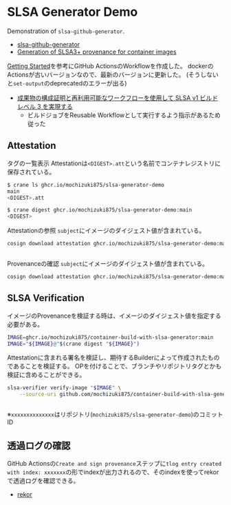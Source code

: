 # SLSA Generator Demo
Demonstration of `slsa-github-generator`.

- [slsa-github-generator](https://github.com/slsa-framework/slsa-github-generator)
- [Generation of SLSA3+ provenance for container images](https://github.com/slsa-framework/slsa-github-generator/blob/main/internal/builders/container/README.md)


[Getting Started](https://github.com/slsa-framework/slsa-github-generator/blob/main/internal/builders/container/README.md#getting-started)を参考にGitHub ActionsのWorkflowを作成した。
dockerのActionsが古いバージョンなので、最新のバージョンに更新した。
(そうしないと`set-output`のdeprecatedのエラーが出る)

- [成果物の構成証明と再利用可能なワークフローを使用して SLSA v1 ビルド レベル 3 を実現する](https://docs.github.com/ja/actions/how-tos/secure-your-work/use-artifact-attestations/increase-security-rating#building-with-a-reusable-workflow)
  - ビルドジョブをReusable Workflowとして実行するよう指示があるため従った

## Attestation
タグの一覧表示
Attestationは`<DIGEST>.att`という名前でコンテナレジストリに保存されている。

```bash
$ crane ls ghcr.io/mochizuki875/slsa-generator-demo
main
<DIGEST>.att 
```
```bash
$ crane digest ghcr.io/mochizuki875/slsa-generator-demo:main
<DIGEST>
```


Attestationの参照
`subject`にイメージのダイジェスト値が含まれている。
```bash
cosign download attestation ghcr.io/mochizuki875/slsa-generator-demo:main | jq '.payload |= (@base64d | fromjson)'
```
```json

```

Provenanceの確認
`subject`にイメージのダイジェスト値が含まれている。
```bash
cosign download attestation ghcr.io/mochizuki875/slsa-generator-demo:main | jq -r '.payload' | base64 -d | jq . 
```


## SLSA Verification

イメージのProvenanceを検証する時は、イメージのダイジェスト値を指定する必要がある。
```bash
IMAGE=ghcr.io/mochizuki875/container-build-with-slsa-generator:main
IMAGE="${IMAGE}@"$(crane digest "${IMAGE}")
```


Attestationに含まれる署名を検証し、期待するBuilderによって作成されたものであることを検証する。
OPを付けることで、ブランチやリポジトリタグとかも検証に含めることができる。

```bash
slsa-verifier verify-image "$IMAGE" \
    --source-uri github.com/mochizuki875/container-build-with-slsa-generator
```
```bash

```

※`xxxxxxxxxxxxxx`はリポジトリ(`mochizuki875/slsa-generator-demo`)のコミットID




## 透過ログの確認
GitHub Actionsの`Create and sign provenance`ステップに`tlog entry created with index: xxxxxxx`の形でindexが出力されるので、そのindexを使ってrekorで透過ログを確認できる。

- [rekor](https://search.sigstore.dev/)






